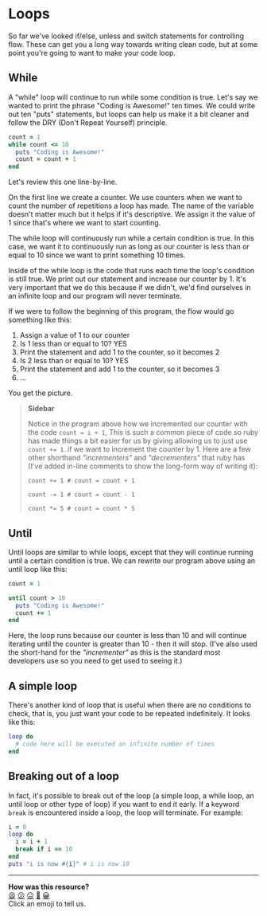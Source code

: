 # Loops

So far we've looked if/else, unless and switch statements for controlling flow. These can get you a long way towards writing clean code, but at some point you're going to want to make your code loop.

## While

A "while" loop will continue to run while some condition is true. Let's say we wanted to print the phrase "Coding is Awesome!" ten times. We could write out ten "puts" statements, but loops can help us make it a bit cleaner and follow the DRY (Don't Repeat Yourself) principle.

````ruby
count = 1
while count <= 10
  puts "Coding is Awesome!"
  count = count + 1
end
````

Let's review this one line-by-line. 

On the first line we create a counter. We use counters when we want to count the number of repetitions a loop has made. The name of the variable doesn't matter much but it helps if it's descriptive. We assign it the value of 1 since that's where we want to start counting.

The while loop will continuously run while a certain condition is true. In this case, we want it to continuously run as long as our counter is less than or equal to 10 since we want to print something 10 times.

Inside of the while loop is the code that runs each time the loop's condition is still true. We print out our statement and increase our counter by 1. It's very important that we do this because if we didn't, we'd find ourselves in an infinite loop and our program will never terminate.

If we were to follow the beginning of this program, the flow would go something like this:

1. Assign a value of 1 to our counter
2. Is 1 less than or equal to 10? YES
3. Print the statement and add 1 to the counter, so it becomes 2
4. Is 2 less than or equal to 10? YES
5. Print the statement and add 1 to the counter, so it becomes 3
6. ...

You get the picture.

> **Sidebar**
>
> Notice in the program above how we incremented our counter 
> with the code `count = i + 1`, This is such a common piece of 
> code so ruby has made things a bit easier for us by giving 
> allowing us to just use `count += 1`. if we want to increment 
> the counter by 1. Here are a few other shorthand
> _"incrementers"_ and _"decrementers"_ that ruby has (I've 
> added in-line comments to show the long-form way of writing
> it):
> 
> `count += 1 # count = count + 1`
>
> `count -= 1 # count = count - 1`
>
> `count *= 5 # count = count * 5`

## Until

Until loops are similar to while loops, except that they will continue running until a certain condition is true. We can rewrite our program above using an until loop like this:

````ruby
count = 1

until count > 10
  puts "Coding is Awesome!"
  count += 1
end
````

Here, the loop runs because our counter is less than 10 and will continue iterating until the counter is greater than 10 - then it will stop. (I've also used the short-hand for the _"incrementer"_ as this is the standard most developers use so you need to get used to seeing it.)

## A simple loop

There's another kind of loop that is useful when there are no conditions to check, that is, you just want your code to be repeated indefinitely. It looks like this:

````ruby
loop do
  # code here will be executed an infinite number of times
end
````

## Breaking out of a loop

In fact, it's possible to break out of the loop (a simple loop, a while loop, an until loop or other type of loop) if you want to end it early. If a keyword `break` is encountered inside a loop, the loop will terminate. For example:

````ruby
i = 0
loop do
  i = i + 1
  break if i == 10
end
puts "i is now #{i}" # i is now 10
````

<!-- BEGIN GENERATED SECTION DO NOT EDIT -->

---

**How was this resource?**  
[😫](https://airtable.com/shrUJ3t7KLMqVRFKR?prefill_Repository=course&prefill_File=pills/loops.md&prefill_Sentiment=😫) [😕](https://airtable.com/shrUJ3t7KLMqVRFKR?prefill_Repository=course&prefill_File=pills/loops.md&prefill_Sentiment=😕) [😐](https://airtable.com/shrUJ3t7KLMqVRFKR?prefill_Repository=course&prefill_File=pills/loops.md&prefill_Sentiment=😐) [🙂](https://airtable.com/shrUJ3t7KLMqVRFKR?prefill_Repository=course&prefill_File=pills/loops.md&prefill_Sentiment=🙂) [😀](https://airtable.com/shrUJ3t7KLMqVRFKR?prefill_Repository=course&prefill_File=pills/loops.md&prefill_Sentiment=😀)  
Click an emoji to tell us.

<!-- END GENERATED SECTION DO NOT EDIT -->
